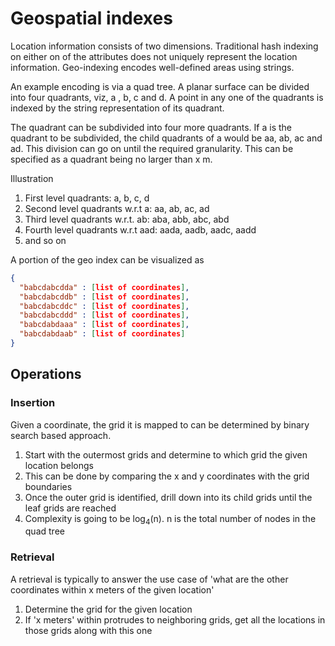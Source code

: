 # Geospatial indexes

Location information consists of two dimensions. 
Traditional hash indexing on either on of the attributes does not uniquely represent the location information.
Geo-indexing encodes well-defined areas using strings.

An example encoding is via a quad tree. 
A planar surface can be divided into four quadrants, viz,  a , b, c and d.
A point in any one of the quadrants is indexed by the string representation of its quadrant.

The quadrant can be subdivided into four more quadrants. 
If a is the quadrant to be subdivided, the child quadrants of a would be aa, ab, ac and ad.
This division can go on until the required granularity. 
This can be specified as a quadrant being no larger than x m.

Illustration
1. First level quadrants: a, b, c, d
2. Second level quadrants w.r.t a: aa, ab, ac, ad
3. Third level quadrants w.r.t. ab: aba, abb, abc, abd
4. Fourth level quadrants w.r.t aad: aada, aadb, aadc, aadd
5. and so on

A portion of the geo index can be visualized as 
```json
{
  "babcdabcdda" : [list of coordinates],
  "babcdabcddb" : [list of coordinates],
  "babcdabcddc" : [list of coordinates],
  "babcdabcddd" : [list of coordinates],
  "babcdabdaaa" : [list of coordinates],
  "babcdabdaab" : [list of coordinates]
}
```
## Operations
### Insertion
Given a coordinate, the grid it is mapped to can be determined by binary search based approach.
1. Start with the outermost grids and determine to which grid the given location belongs
2. This can be done by comparing the x and y coordinates with the grid boundaries
3. Once the outer grid is identified, drill down into its child grids until the leaf grids are reached
4. Complexity is going to be log<sub>4</sub>(n). n is the total number of nodes in the quad tree

### Retrieval 
A retrieval is typically to answer the use case of 'what are the other coordinates within x meters of the given location'
1. Determine the grid for the given location
2. If 'x meters' within protrudes to neighboring grids, get all the locations in those grids along with this one